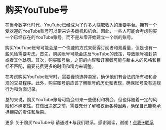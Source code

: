 # 购买YouTube号

在当今数字化时代，YouTube已经成为了许多人赚取收入的重要平台。拥有一个受欢迎的YouTube账号可以带来许多商机和机会。因此，一些人可能会考虑购买一个已经存在的YouTube账号，而不是从零开始建立一个新的账号。

购买YouTube账号可能会是一个快速的方式来获得订阅者和观看量，但是也有一些风险需要考虑。首先，购买账号可能会违反YouTube的政策，导致账号被封禁或者其他处罚。其次，购买账号后，之前的内容和订阅者可能与新主人的风格和目标不匹配，需要花费更多的时间和精力来调整。

在考虑购买YouTube账号时，需要谨慎选择卖家，确保他们有合法的所有权和合规的交易程序。此外，购买账号前应该了解账号的历史和表现，确保账号没有违规行为和负面记录。

总的来说，购买YouTube账号可能会带来一些便利和机会，但也伴随着一定的风险和不确定性。在做出决定之前，需要充分了解和权衡各种因素，确保自己能够承担相应的责任和后果。

更多 关于购买YouTube号 请通过✈与我们联系，感谢阅读，谢谢！[点我✈联系](https://a.k02.cc)